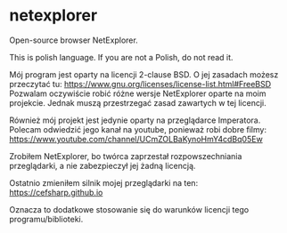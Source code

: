 # netexplorer
Open-source browser NetExplorer.

This is polish language. If you are not a Polish, do not read it.

Mój program jest oparty na licencji 2-clause BSD. O jej zasadach możesz przeczytać tu:
https://www.gnu.org/licenses/license-list.html#FreeBSD
Pozwalam oczywiście robić różne wersje NetExplorer oparte na moim projekcie. Jednak muszą przestrzegać
zasad zawartych w tej licencji.

Również mój projekt jest jedynie oparty na przeglądarce Imperatora. Polecam odwiedzić jego kanał na youtube,
ponieważ robi dobre filmy:
https://www.youtube.com/channel/UCmZOLBaKynoHmY4cdBq05Ew

Zrobiłem NetExplorer, bo twórca zaprzestał rozpowszechniania przeglądarki, a nie zabezpieczył
jej żadną licencją.

Ostatnio zmieniłem silnik mojej przeglądarki na ten:
https://cefsharp.github.io

Oznacza to dodatkowe stosowanie się do warunków licencji tego programu/biblioteki.
